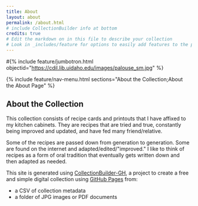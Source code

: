 ```yaml
---
title: About
layout: about
permalink: /about.html
# include CollectionBuilder info at bottom
credits: true
# Edit the markdown on in this file to describe your collection
# Look in _includes/feature for options to easily add features to the page
---
```


#{% include feature/jumbotron.html objectid="https://cdil.lib.uidaho.edu/images/palouse_sm.jpg" %}

{% include feature/nav-menu.html sections="About the Collection;About the About Page" %}

## About the Collection

This collection consists of recipe cards and printouts that I have affixed to my kitchen cabinets.  They are recipes that are tried and true, constantly being improved and updated, and have fed many friend/relative.  

Some of the recipes are passed down from generation to generation. Some are found on the internet and adapted/edited/"improved."  I like to think of recipes as a form of oral tradition that eventually gets written down and then adapted as needed.  



This site is generated using [CollectionBuilder-GH](https://collectionbuilding.github.io/gh/), a project to create a free and simple digital collection using [GitHub Pages](https://pages.github.com/) from: 

- a CSV of collection metadata
- a folder of JPG images or PDF documents



